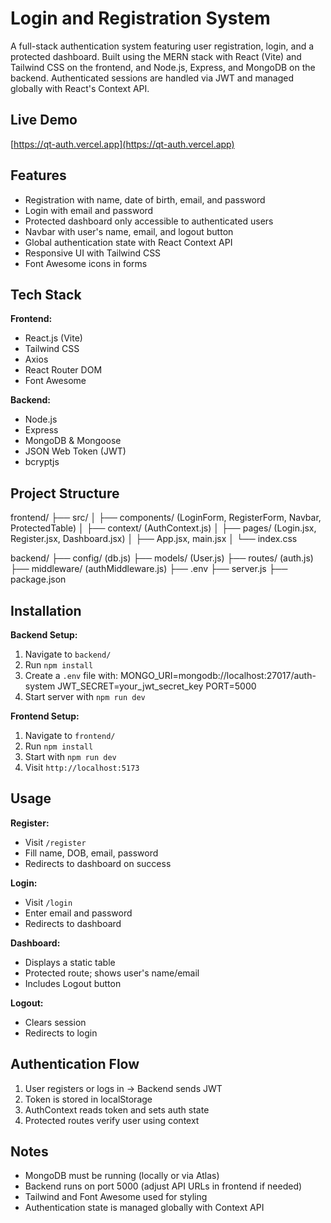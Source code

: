 
# Login and Registration System

A full-stack authentication system featuring user registration, login, and a protected dashboard. Built using the MERN stack with React (Vite) and Tailwind CSS on the frontend, and Node.js, Express, and MongoDB on the backend. Authenticated sessions are handled via JWT and managed globally with React's Context API.

## Live Demo

[https://qt-auth.vercel.app](https://qt-auth.vercel.app)

## Features

* Registration with name, date of birth, email, and password
* Login with email and password
* Protected dashboard only accessible to authenticated users
* Navbar with user's name, email, and logout button
* Global authentication state with React Context API
* Responsive UI with Tailwind CSS
* Font Awesome icons in forms

## Tech Stack

**Frontend:**

* React.js (Vite)
* Tailwind CSS
* Axios
* React Router DOM
* Font Awesome

**Backend:**

* Node.js
* Express
* MongoDB & Mongoose
* JSON Web Token (JWT)
* bcryptjs

## Project Structure

frontend/
├── src/
│   ├── components/ (LoginForm, RegisterForm, Navbar, ProtectedTable)
│   ├── context/ (AuthContext.js)
│   ├── pages/ (Login.jsx, Register.jsx, Dashboard.jsx)
│   ├── App.jsx, main.jsx
│   └── index.css

backend/
├── config/ (db.js)
├── models/ (User.js)
├── routes/ (auth.js)
├── middleware/ (authMiddleware.js)
├── .env
├── server.js
├── package.json

## Installation

**Backend Setup:**

1. Navigate to `backend/`
2. Run `npm install`
3. Create a `.env` file with:
   MONGO\_URI=mongodb://localhost:27017/auth-system
   JWT\_SECRET=your\_jwt\_secret\_key
   PORT=5000
4. Start server with `npm run dev`

**Frontend Setup:**

1. Navigate to `frontend/`
2. Run `npm install`
3. Start with `npm run dev`
4. Visit `http://localhost:5173`

## Usage

**Register:**

* Visit `/register`
* Fill name, DOB, email, password
* Redirects to dashboard on success

**Login:**

* Visit `/login`
* Enter email and password
* Redirects to dashboard

**Dashboard:**

* Displays a static table
* Protected route; shows user's name/email
* Includes Logout button

**Logout:**

* Clears session
* Redirects to login

## Authentication Flow

1. User registers or logs in → Backend sends JWT
2. Token is stored in localStorage
3. AuthContext reads token and sets auth state
4. Protected routes verify user using context

## Notes

* MongoDB must be running (locally or via Atlas)
* Backend runs on port 5000 (adjust API URLs in frontend if needed)
* Tailwind and Font Awesome used for styling
* Authentication state is managed globally with Context API

